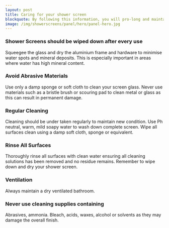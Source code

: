 ```yaml
---
layout: post
title: Caring for your shower screen 
blockquote: By following this information, you will pro-long and maintain your shower screens life span.
image: /img/showerscreens/panel/hero/panel-hero.jpg 
---
```

### Shower Screens should be wiped down after every use 
Squeegee the glass and dry the aluminium frame and hardware to minimise water spots and mineral deposits. This is especially important in areas where water has high mineral content.
### Avoid Abrasive Materials
Use only a damp sponge or soft cloth to clean your screen glass. Never use materials such as a bristle brush or scouring pad to clean metal or glass as this can result in permanent damage.
### Regular Cleaning
Cleaning should be under taken regularly to maintain new condition. Use Ph neutral, warm, mild soapy water to wash down complete screen. Wipe all surfaces clean using a damp soft cloth, sponge or equivalent.
### Rinse All Surfaces
Thoroughly rinse all surfaces with clean water ensuring all cleaning solutions has been removed and no residue remains. Remember to wipe down and dry your shower screen.
### Ventilation
Always maintain a dry ventilated bathroom.
### Never use cleaning supplies containing                                                                          
Abrasives, ammonia. Bleach, acids, waxes, alcohol or solvents as they may damage the overall finish.

                        